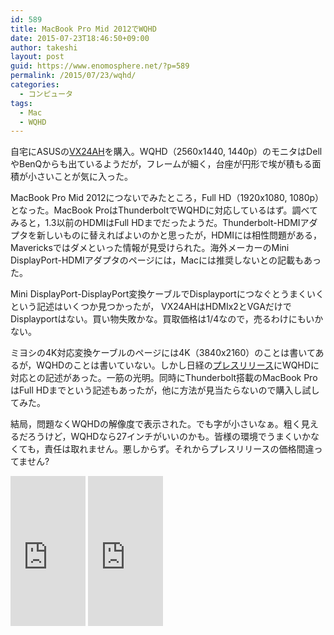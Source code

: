 ```yaml
---
id: 589
title: MacBook Pro Mid 2012でWQHD
date: 2015-07-23T18:46:50+09:00
author: takeshi
layout: post
guid: https://www.enomosphere.net/?p=589
permalink: /2015/07/23/wqhd/
categories:
  - コンピュータ
tags:
  - Mac
  - WQHD
---
```

自宅にASUSの<a href="https://www.asus.com/jp/Monitors/VX24AH/">VX24AH</a>を購入。WQHD（2560x1440, 1440p）のモニタはDellやBenQからも出ているようだが，フレームが細く，台座が円形で埃が積もる面積が小さいことが気に入った。
<!--more-->
MacBook Pro Mid 2012につないでみたところ，Full HD（1920x1080, 1080p）となった。MacBook ProはThunderboltでWQHDに対応しているはず。調べてみると，1.3以前のHDMIはFull HDまでだったようだ。Thunderbolt-HDMIアダプタを新しいものに替えればよいのかと思ったが，HDMIには相性問題がある，Mavericksではダメといった情報が見受けられた。海外メーカーのMini DisplayPort-HDMIアダプタのページには，Macには推奨しないとの記載もあった。

Mini DisplayPort-DisplayPort変換ケーブルでDisplayportにつなぐとうまくいくという記述はいくつか見つかったが， VX24AHはHDMIx2とVGAだけでDisplayportはない。買い物失敗かな。買取価格は1/4なので，売るわけにもいかない。

ミヨシの4K対応変換ケーブルのページには4K（3840x2160）のことは書いてあるが，WQHDのことは書いていない。しかし日経の<a href="http://release.nikkei.co.jp/detail.cfm?relID=389632&amp;lindID=4">プレスリリース</a>にWQHDに対応との記述があった。一筋の光明。同時にThunderbolt搭載のMacBook ProはFull HDまでという記述もあったが，他に方法が見当たらないので購入し試してみた。

結局，問題なくWQHDの解像度で表示された。でも字が小さいなぁ。粗く見えるだろうけど，WQHDなら27インチがいいのかも。皆様の環境でうまくいかなくても，責任は取れません。悪しからず。それからプレスリリースの価格間違ってません?
<iframe style="width: 120px; height: 240px;" src="http://rcm-fe.amazon-adsystem.com/e/cm?t=enomospheddoj-22&amp;o=9&amp;p=8&amp;l=as1&amp;asins=B00UN3BKJY&amp;ref=tf_til&amp;fc1=000000&amp;IS2=1&amp;lt1=_blank&amp;m=amazon&amp;lc1=0000FF&amp;bc1=000000&amp;bg1=FFFFFF&amp;f=ifr" width="300" height="150" frameborder="0" marginwidth="0" marginheight="0" scrolling="no"></iframe>
<iframe style="width: 120px; height: 240px;" src="http://rcm-fe.amazon-adsystem.com/e/cm?t=enomospheddoj-22&amp;o=9&amp;p=8&amp;l=as1&amp;asins=B011QYM0GK&amp;ref=tf_til&amp;fc1=000000&amp;IS2=1&amp;lt1=_blank&amp;m=amazon&amp;lc1=0000FF&amp;bc1=000000&amp;bg1=FFFFFF&amp;f=ifr" width="300" height="150" frameborder="0" marginwidth="0" marginheight="0" scrolling="no"></iframe>
